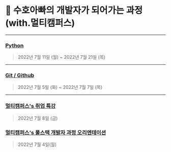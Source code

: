 # 👊 수호아빠의 개발자가 되어가는 과정 (with.멀티캠퍼스)



---

### [Python](./Python/README.md)

> 2022년 7월 11일 (월) ~ 2022년 7월 21일 (목)

---

### [Git / Github](./git,github/README.md)

> 2022년 7월 5일 (화) ~ 2022년 7월 7일 (목)

---

### [멀티캠퍼스's 취업 특강](./Others/220708/220708.md)

> 2022년 7월 8일 (금)

### [멀티캠퍼스's 풀스택 개발자 과정 오리엔테이션](./Others/220704/20220704.md)

> 2022년 7월 4일(월)
